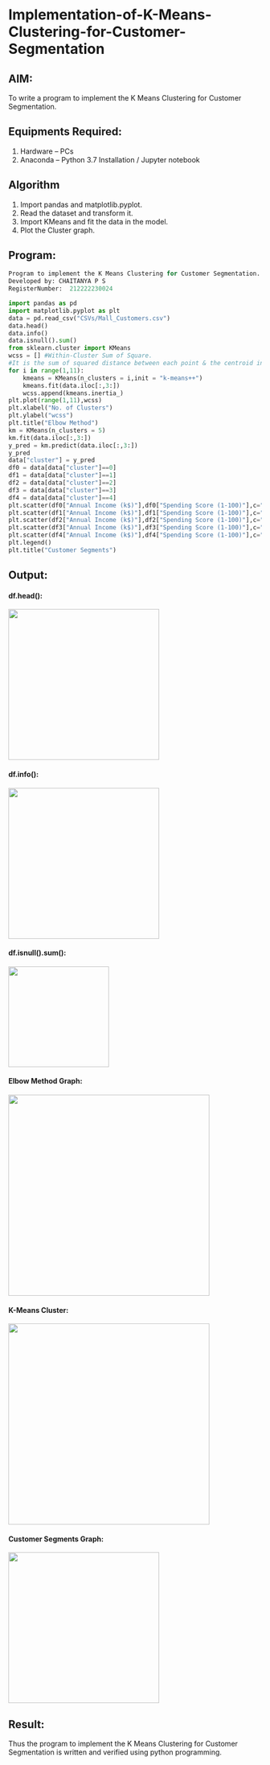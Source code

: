 # Implementation-of-K-Means-Clustering-for-Customer-Segmentation

## AIM:
To write a program to implement the K Means Clustering for Customer Segmentation.

## Equipments Required:
1. Hardware – PCs
2. Anaconda – Python 3.7 Installation / Jupyter notebook

## Algorithm
1. Import pandas and matplotlib.pyplot.
2. Read the dataset and transform it.
3. Import KMeans and fit the data in the model.
4. Plot the Cluster graph.

## Program:
``` python
Program to implement the K Means Clustering for Customer Segmentation.
Developed by: CHAITANYA P S
RegisterNumber:  212222230024
```
```PYTHON
import pandas as pd                      
import matplotlib.pyplot as plt          
data = pd.read_csv("CSVs/Mall_Customers.csv")
data.head()
data.info() 
data.isnull().sum()
from sklearn.cluster import KMeans
wcss = [] #Within-Cluster Sum of Square.
#It is the sum of squared distance between each point & the centroid in a cluster. 
for i in range(1,11):
    kmeans = KMeans(n_clusters = i,init = "k-means++")
    kmeans.fit(data.iloc[:,3:])
    wcss.append(kmeans.inertia_) 
plt.plot(range(1,11),wcss)
plt.xlabel("No. of Clusters")
plt.ylabel("wcss")
plt.title("Elbow Method")
km = KMeans(n_clusters = 5)
km.fit(data.iloc[:,3:]) 
y_pred = km.predict(data.iloc[:,3:])
y_pred
data["cluster"] = y_pred
df0 = data[data["cluster"]==0]
df1 = data[data["cluster"]==1]
df2 = data[data["cluster"]==2]
df3 = data[data["cluster"]==3]
df4 = data[data["cluster"]==4]
plt.scatter(df0["Annual Income (k$)"],df0["Spending Score (1-100)"],c="red",label="cluster0")
plt.scatter(df1["Annual Income (k$)"],df1["Spending Score (1-100)"],c="black",label="clusterl")
plt.scatter(df2["Annual Income (k$)"],df2["Spending Score (1-100)"],c="blue",label="cluster2")
plt.scatter(df3["Annual Income (k$)"],df3["Spending Score (1-100)"],c="green",label="cluster3")
plt.scatter(df4["Annual Income (k$)"],df4["Spending Score (1-100)"],c="magenta",label="cluster4")
plt.legend()
plt.title("Customer Segments")
```
## Output:
#### df.head():
<img src = "https://github.com/Adhithyaram29D/Implementation-of-K-Means-Clustering-for-Customer-Segmentation/assets/119393540/f2909d05-c913-481a-a23d-558da6b79065" width="300">

#### df.info():
<img src = "https://github.com/Adhithyaram29D/Implementation-of-K-Means-Clustering-for-Customer-Segmentation/assets/119393540/8fe1d138-d646-4d66-be76-b8e8c11eeb6c" width="300">

#### df.isnull().sum():
<img src = "https://github.com/Adhithyaram29D/Implementation-of-K-Means-Clustering-for-Customer-Segmentation/assets/119393540/e164792e-7697-4ba6-8e92-da0816e7c552" width="200">

#### Elbow Method Graph:
<img src = "https://github.com/Adhithyaram29D/Implementation-of-K-Means-Clustering-for-Customer-Segmentation/assets/119393540/92bc7baa-51e4-48c3-b5f9-fbbdc7efd87a" width="400">

#### K-Means Cluster:
<img src = "https://github.com/Adhithyaram29D/Implementation-of-K-Means-Clustering-for-Customer-Segmentation/assets/119393540/be2281e8-31e1-4f7f-a6d4-553b99d65e9e" width="400">

#### Customer Segments Graph:
<img src = "https://github.com/Adhithyaram29D/Implementation-of-K-Means-Clustering-for-Customer-Segmentation/assets/119393540/2aa40179-e2c5-49e9-aa9f-ff9018dd5cff" width="300">

## Result:
Thus the program to implement the K Means Clustering for Customer Segmentation is written and verified using python programming.
